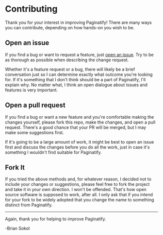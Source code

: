 # Contributing

Thank you for your interest in improving Paginatify! There are many ways you can contribute, depending on how hands-on you wish to be.

## Open an issue

If you find a bug or want to request a feature, just [open an issue](https://github.com/briansokol/react-paginatify/issues/new). Try to be as thorough as possible when describing the change request.

Whether it's a feature request or a bug, there will likely be a brief conversation just so I can determine exactly what outcome you're looking for. If it's something that I don't think should be a part of Paginatify, I'll explain why. No matter what, I think an open dialogue about issues and features is very important.

## Open a pull request

If you find a bug or want a new feature and you're comfortable making the changes yourself, please fork this repo, make the changes, and open a pull request. There's a good chance that your PR will be merged, but I may make some suggestions first.

If it's going to be a large amount of work, it might be best to open an issue first and discuss the changes before you do all the work, just in case it's something I wouldn't find suitable for Paginatify.

## Fork It

If you tried the above methods and, for whatever reason, I decided not to include your changes or suggestions, please feel free to fork the project and take it in your own direction. I won't be offended. That's how open source software is supposed to work, after all. I only ask that if you intend for your fork to be widely adopted that you change the name to something distinct from Paginatify.

---
Again, thank you for helping to improve Paginatify.

-Brian Sokol